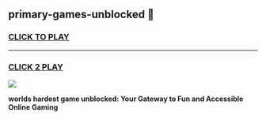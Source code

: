 
## primary-games-unblocked 👋
<h3>
<a href="https://premium.freeplayer.one?title=primary-games-unblocked&ref=14F">CLICK TO PLAY</a></h3>
<hr>

<h3>
<a href="https://premium.freeplayer.one?title=primary-games-unblocked&ref=14F">CLICK 2 PLAY</a>
  
</h3>

<a href="https://premium.freeplayer.one?title=primary-games-unblocked&ref=12F/"><img src="https://clearcache.store/games.png"></a>


**worlds hardest game unblocked: Your Gateway to Fun and Accessible Online Gaming**

